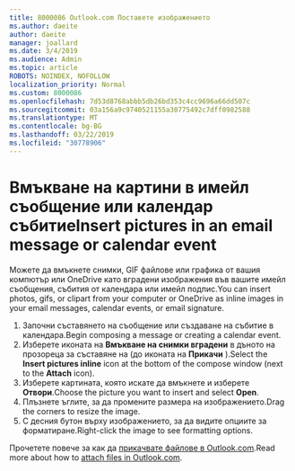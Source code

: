 ```yaml
---
title: 8000086 Outlook.com Поставете изображението
ms.author: daeite
author: daeite
manager: joallard
ms.date: 3/4/2019
ms.audience: Admin
ms.topic: article
ROBOTS: NOINDEX, NOFOLLOW
localization_priority: Normal
ms.custom: 8000086
ms.openlocfilehash: 7d53d8768abbb5db26bd353c4cc9696a66dd507c
ms.sourcegitcommit: 03a156a9c9740521155a30775492c7dff0982588
ms.translationtype: MT
ms.contentlocale: bg-BG
ms.lasthandoff: 03/22/2019
ms.locfileid: "30778906"
---
```

# <a name="insert-pictures-in-an-email-message-or-calendar-event"></a><span data-ttu-id="b5faf-102">Вмъкване на картини в имейл съобщение или календар събитие</span><span class="sxs-lookup"><span data-stu-id="b5faf-102">Insert pictures in an email message or calendar event</span></span>

<span data-ttu-id="b5faf-103">Можете да вмъкнете снимки, GIF файлове или графика от вашия компютър или OneDrive като вградени изображения във вашите имейл съобщения, събития от календара или имейл подпис.</span><span class="sxs-lookup"><span data-stu-id="b5faf-103">You can insert photos, gifs, or clipart from your computer or OneDrive as inline images in your email messages, calendar events, or email signature.</span></span>

1. <span data-ttu-id="b5faf-104">Започни съставянето на съобщение или създаване на събитие в календара.</span><span class="sxs-lookup"><span data-stu-id="b5faf-104">Begin composing a message or creating a calendar event.</span></span>
2. <span data-ttu-id="b5faf-105">Изберете иконата на **Вмъкване на снимки вградени** в дъното на прозореца за съставяне на (до иконата на **Прикачи** ).</span><span class="sxs-lookup"><span data-stu-id="b5faf-105">Select the **Insert pictures inline** icon at the bottom of the compose window (next to the **Attach** icon).</span></span>
3. <span data-ttu-id="b5faf-106">Изберете картината, която искате да вмъкнете и изберете **Отвори**.</span><span class="sxs-lookup"><span data-stu-id="b5faf-106">Choose the picture you want to insert and select **Open**.</span></span>
4. <span data-ttu-id="b5faf-107">Плъзнете ъглите, за да промените размера на изображението.</span><span class="sxs-lookup"><span data-stu-id="b5faf-107">Drag the corners to resize the image.</span></span>
5. <span data-ttu-id="b5faf-108">С десния бутон върху изображението, за да видите опциите за форматиране.</span><span class="sxs-lookup"><span data-stu-id="b5faf-108">Right-click the image to see formatting options.</span></span>

<span data-ttu-id="b5faf-109">Прочетете повече за как да [прикачвате файлове в Outlook.com](https://support.office.com/article/8d7c1ea7-4e5f-44ce-bb6e-c5fcc92ba9ab).</span><span class="sxs-lookup"><span data-stu-id="b5faf-109">Read more about how to [attach files in Outlook.com](https://support.office.com/article/8d7c1ea7-4e5f-44ce-bb6e-c5fcc92ba9ab).</span></span>